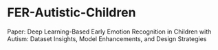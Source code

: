 # FER-Autistic-Children
Paper: Deep Learning-Based Early Emotion Recognition in Children with Autism: Dataset Insights, Model Enhancements, and Design Strategies
